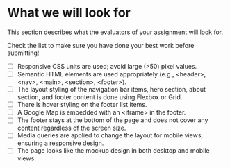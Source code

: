 # What we will look for
This section describes what the evaluators of your assignment will look for.

Check the list to make sure you have done your best work before submitting!&#x20;

- [ ] Responsive CSS units are used; avoid large (>50) pixel values.
- [ ] Semantic HTML elements are used appropriately (e.g., \<header>, \<nav>, \<main>, \<section>, \<footer>).
- [ ] The layout styling of the navigation bar items, hero section, about section, and footer content is done using Flexbox or Grid.
- [ ] There is hover styling on the footer list items.
- [ ] A Google Map is embedded with an \<iframe> in the footer.
- [ ] The footer stays at the bottom of the page and does not cover any content regardless of the screen size.
- [ ] Media queries are applied to change the layout for mobile views, ensuring a responsive design.
- [ ] The page looks like the mockup design in both desktop and mobile views.
